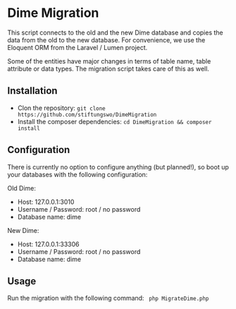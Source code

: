 # Dime Migration #

This script connects to the old and the new Dime database and copies the data from the old to the new database. For convenience, we use the Eloquent ORM from the Laravel / Lumen project.

Some of the entities have major changes in terms of table name, table attribute or data types. The migration script takes care of this as well.
## Installation

- Clon the repository: ``git clone https://github.com/stiftungswo/DimeMigration``
- Install the composer dependencies: ``cd DimeMigration && composer install``

## Configuration

There is currently no option to configure anything (but planned!), so boot up your databases with the following configuration:

Old Dime:
 - Host: 127.0.0.1:3010
 - Username / Password: root / no password
 - Database name: dime
 
 New Dime:
  - Host: 127.0.0.1:33306
  - Username / Password: root / no password
  - Database name: dime

## Usage

Run the migration with the following command: `` php MigrateDime.php``
